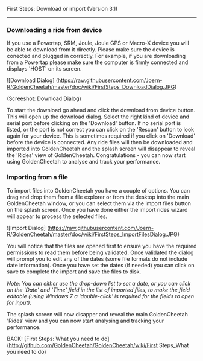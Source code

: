 First Steps: Download or import (Version 3.1)
***

### Downloading a ride from device

If you use a Powertap, SRM, Joule, Joule GPS or Macro-X device you will be able to download from it directly. Please make sure the device is conected and plugged in correctly. For example, if you are downloading from a Powertap please make sure the computer is firmly connected and displays 'HOST' on its screen.

![Download Dialog] (https://raw.githubusercontent.com/Joern-R/GoldenCheetah/master/doc/wiki/FirstSteps_DownloadDialog.JPG)

(Screeshot: Download Dialog)

To start the download go ahead and click the download from device button. This will open up the download dialog. Select the right kind of device and serial port before clicking on the 'Download' button. If no serial port is listed, or the port is not correct you can click on the 'Rescan' button to look again for your device. This is sometimes required if you click on 'Download' before the device is connected. Any ride files will then be downloaded and imported into GoldenCheetah and the splash screen will disappear to reveal the 'Rides' view of GoldenCheetah. Congratulations - you can now start using GoldenCheetah to analyse and track your performance.

### Importing from a file

To import files into GoldenCheetah you have a couple of options. You can drag and drop them from a file explorer or from the desktop into the main GoldenCheetah window, or you can select them via the import files button on the splash screen. Once you have done either the import rides wizard will appear to process the selected files.

![Import Dialog] (https://raw.githubusercontent.com/Joern-R/GoldenCheetah/master/doc/wiki/FirstSteps_ImportFilesDialog.JPG)

You will notice that the files are opened first to ensure you have the required permissions to read them before being validated. Once validated the dialog will prompt you to edit any of the dates (some file formats do not include date information). Once you have set the dates (if needed) you can click on save to complete the import and save the files to disk.

_Note: You can either use the drop-down list to set a date, or you can click on the 'Date' and 'Time' field in the list of imported files, to make the field editable (using Windows 7 a 'double-click' is required for the fields to open for input)._

The splash screen will now disapper and reveal the main GoldenCheetah 'Rides' view and you can now start analysing and tracking your performance.

BACK: [First Steps: What you need to do] (http://github.com/GoldenCheetah/GoldenCheetah/wiki/First Steps_What you need to do)
